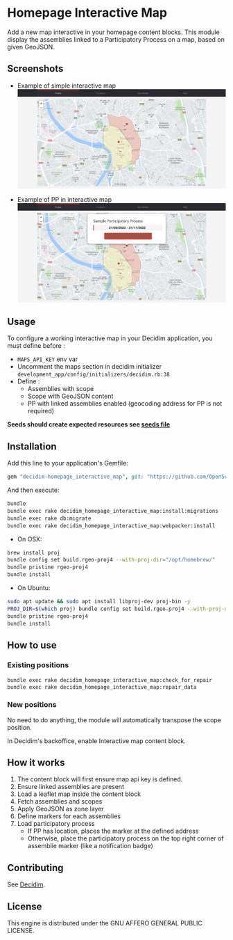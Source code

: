 # Homepage Interactive Map

Add a new map interactive in your homepage content blocks. This module display the assemblies linked to a Participatory Process on a map, based on given GeoJSON.

## Screenshots

* Example of simple interactive map
![Interactive map example](./docs/images/interactive_map.png "Interactive map")

* Example of PP in interactive map
![Interactive map participatory process example](./docs/images/interactive_map_pp.png "Interactive map participatory process")

## Usage

To configure a working interactive map in your Decidim application, you must define before : 

* `MAPS_API_KEY` env var
* Uncomment the maps section in decidim initializer `development_app/config/initializers/decidim.rb:38`
* Define : 
  * Assemblies with scope
  * Scope with GeoJSON content
  * PP with linked assemblies enabled (geocoding address for PP is not required)

**Seeds should create expected resources see [seeds file](./db/module_seeds.rb)**

## Installation

Add this line to your application's Gemfile:

```ruby
gem "decidim-homepage_interactive_map", git: "https://github.com/OpenSourcePolitics/decidim-module-homepage_interactive_map.git"
```

And then execute:

```bash
bundle
bundle exec rake decidim_homepage_interactive_map:install:migrations
bundle exec rake db:migrate
bundle exec rake decidim_homepage_interactive_map:webpacker:install
```

* On OSX:
```bash
brew install proj
bundle config set build.rgeo-proj4 --with-proj-dir="/opt/homebrew/"
bundle pristine rgeo-proj4
bundle install
```

* On Ubuntu:
```bash
sudo apt update && sudo apt install libproj-dev proj-bin -y
PROJ_DIR=$(which proj) bundle config set build.rgeo-proj4 --with-proj-dir="$(echo ${PROJ_DIR%/proj})"
bundle pristine rgeo-proj4
bundle install
```

## How to use
### Existing positions
```
bundle exec rake decidim_homepage_interactive_map:check_for_repair
bundle exec rake decidim_homepage_interactive_map:repair_data
```

### New positions
No need to do anything, the module will automatically transpose the scope position.

In Decidim's backoffice, enable Interactive map content block.

## How it works

1. The content block will first ensure map api key is defined.
2. Ensure linked assemblies are present
3. Load a leaflet map inside the content block
4. Fetch assemblies and scopes 
5. Apply GeoJSON as zone layer
6. Define markers for each assemblies
7. Load participatory process
   * If PP has location, places the marker at the defined address
   * Otherwise, place the participatory process on the top right corner of assemblie marker (like a notification badge)


## Contributing

See [Decidim](https://github.com/decidim/decidim).

## License

This engine is distributed under the GNU AFFERO GENERAL PUBLIC LICENSE.
